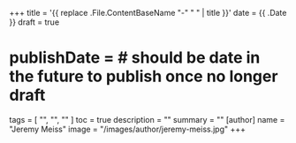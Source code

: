 +++
title = '{{ replace .File.ContentBaseName "-" " " | title }}'
date = {{ .Date }}
draft = true
# publishDate =   # should be date in the future to publish once no longer draft
tags = [ "", "", "" ]
toc = true
description = ""
summary = ""
[author]
    name = "Jeremy Meiss"
    image = "/images/author/jeremy-meiss.jpg"
+++
